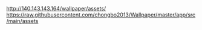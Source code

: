 http://140.143.143.164/wallpaper/assets/
https://raw.githubusercontent.com/chongbo2013/Wallpaper/master/app/src/main/assets